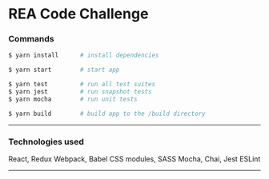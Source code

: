 # REA Code Challenge


### Commands

```sh
$ yarn install      # install dependencies

$ yarn start        # start app

$ yarn test         # run all test suites
$ yarn jest         # run snapshot tests
$ yarn mocha        # run unit tests

$ yarn build        # build app to the /build directory
```

---

### Technologies used

React, Redux
Webpack, Babel
CSS modules, SASS
Mocha, Chai, Jest
ESLint

---
